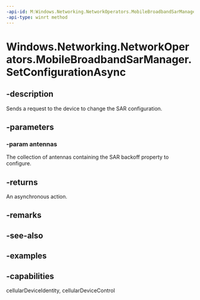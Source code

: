 ```yaml
---
-api-id: M:Windows.Networking.NetworkOperators.MobileBroadbandSarManager.SetConfigurationAsync(Windows.Foundation.Collections.IIterable{Windows.Networking.NetworkOperators.MobileBroadbandAntennaSar})
-api-type: winrt method
---
```


<!-- Method syntax.
public IAsyncAction MobileBroadbandSarManager.SetConfigurationAsync(IIterable<MobileBroadbandAntennaSar> antennas)
-->

# Windows.Networking.NetworkOperators.MobileBroadbandSarManager.SetConfigurationAsync

## -description
Sends a request to the device to change the SAR configuration.  

## -parameters
### -param antennas
The collection of antennas containing the SAR backoff property to configure. 

## -returns
An asynchronous action.

## -remarks

## -see-also

## -examples


## -capabilities
cellularDeviceIdentity, cellularDeviceControl

